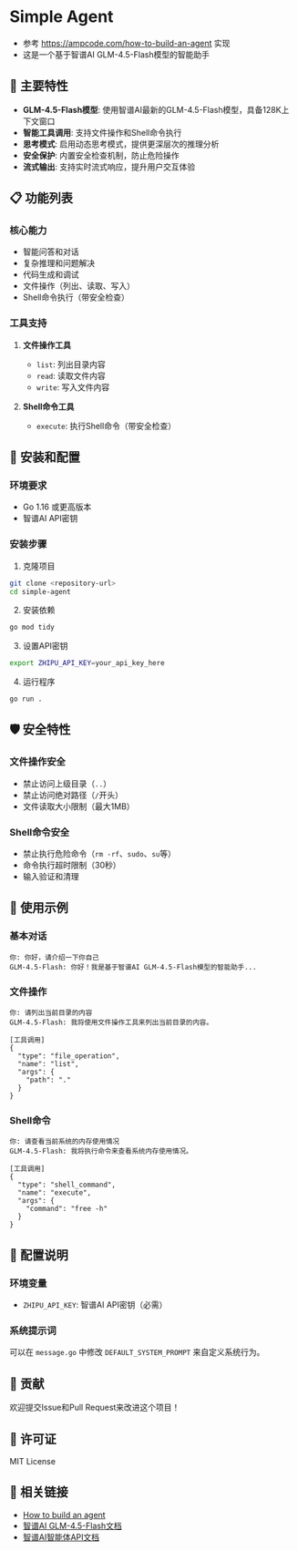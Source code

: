 # Simple Agent

- 参考 https://ampcode.com/how-to-build-an-agent 实现
- 这是一个基于智谱AI GLM-4.5-Flash模型的智能助手

## 🚀 主要特性

- **GLM-4.5-Flash模型**: 使用智谱AI最新的GLM-4.5-Flash模型，具备128K上下文窗口
- **智能工具调用**: 支持文件操作和Shell命令执行
- **思考模式**: 启用动态思考模式，提供更深层次的推理分析
- **安全保护**: 内置安全检查机制，防止危险操作
- **流式输出**: 支持实时流式响应，提升用户交互体验

## 📋 功能列表

### 核心能力
- 智能问答和对话
- 复杂推理和问题解决
- 代码生成和调试
- 文件操作（列出、读取、写入）
- Shell命令执行（带安全检查）

### 工具支持
1. **文件操作工具**
   - `list`: 列出目录内容
   - `read`: 读取文件内容
   - `write`: 写入文件内容

2. **Shell命令工具**
   - `execute`: 执行Shell命令（带安全检查）

## 🔧 安装和配置

### 环境要求
- Go 1.16 或更高版本
- 智谱AI API密钥

### 安装步骤

1. 克隆项目
```bash
git clone <repository-url>
cd simple-agent
```

2. 安装依赖
```bash
go mod tidy
```

3. 设置API密钥
```bash
export ZHIPU_API_KEY=your_api_key_here
```

4. 运行程序
```bash
go run .
```

## 🛡️ 安全特性

### 文件操作安全
- 禁止访问上级目录（`..`）
- 禁止访问绝对路径（`/`开头）
- 文件读取大小限制（最大1MB）

### Shell命令安全
- 禁止执行危险命令（`rm -rf`、`sudo`、`su`等）
- 命令执行超时限制（30秒）
- 输入验证和清理

## 📖 使用示例

### 基本对话
```
你: 你好，请介绍一下你自己
GLM-4.5-Flash: 你好！我是基于智谱AI GLM-4.5-Flash模型的智能助手...
```

### 文件操作
```
你: 请列出当前目录的内容
GLM-4.5-Flash: 我将使用文件操作工具来列出当前目录的内容。

[工具调用]
{
  "type": "file_operation",
  "name": "list",
  "args": {
    "path": "."
  }
}
```

### Shell命令
```
你: 请查看当前系统的内存使用情况
GLM-4.5-Flash: 我将执行命令来查看系统内存使用情况。

[工具调用]
{
  "type": "shell_command",
  "name": "execute",
  "args": {
    "command": "free -h"
  }
}
```

## 📝 配置说明

### 环境变量
- `ZHIPU_API_KEY`: 智谱AI API密钥（必需）

### 系统提示词
可以在 `message.go` 中修改 `DEFAULT_SYSTEM_PROMPT` 来自定义系统行为。

## 🤝 贡献

欢迎提交Issue和Pull Request来改进这个项目！

## 📄 许可证

MIT License

## 🔗 相关链接

- [How to build an agent](https://ampcode.com/how-to-build-an-agent)
- [智谱AI GLM-4.5-Flash文档](https://docs.bigmodel.cn/cn/guide/models/free/glm-4.5-flash)
- [智谱AI智能体API文档](https://docs.bigmodel.cn/api-reference/agent-api/%E6%99%BA%E8%83%BD%E4%BD%93%E5%AF%B9%E8%AF%9D)